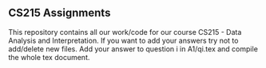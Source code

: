 ## CS215 Assignments
This repository contains all our work/code for our course CS215 - Data Analysis and Interpretation. If you want to add your answers try not to add/delete new files. Add your answer to question i in A1/qi.tex and compile the whole tex document.
